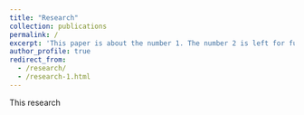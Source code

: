 ```yaml
---
title: "Research"
collection: publications
permalink: /
excerpt: 'This paper is about the number 1. The number 2 is left for future work.'
author_profile: true
redirect_from: 
  - /research/
  - /research-1.html
---
```

This research

